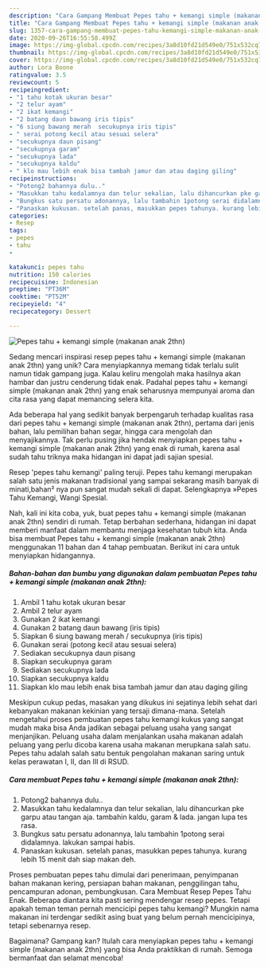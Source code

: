```yaml
---
description: "Cara Gampang Membuat Pepes tahu + kemangi simple (makanan anak 2thn) yang Menggugah Selera"
title: "Cara Gampang Membuat Pepes tahu + kemangi simple (makanan anak 2thn) yang Menggugah Selera"
slug: 1357-cara-gampang-membuat-pepes-tahu-kemangi-simple-makanan-anak-2thn-yang-menggugah-selera
date: 2020-09-26T16:55:58.499Z
image: https://img-global.cpcdn.com/recipes/3a8d10fd21d549e0/751x532cq70/pepes-tahu-kemangi-simple-makanan-anak-2thn-foto-resep-utama.jpg
thumbnail: https://img-global.cpcdn.com/recipes/3a8d10fd21d549e0/751x532cq70/pepes-tahu-kemangi-simple-makanan-anak-2thn-foto-resep-utama.jpg
cover: https://img-global.cpcdn.com/recipes/3a8d10fd21d549e0/751x532cq70/pepes-tahu-kemangi-simple-makanan-anak-2thn-foto-resep-utama.jpg
author: Lora Boone
ratingvalue: 3.5
reviewcount: 5
recipeingredient:
- "1 tahu kotak ukuran besar"
- "2 telur ayam"
- "2 ikat kemangi"
- "2 batang daun bawang iris tipis"
- "6 siung bawang merah  secukupnya iris tipis"
- " serai potong kecil atau sesuai selera"
- "secukupnya daun pisang"
- "secukupnya garam"
- "secukupnya lada"
- "secukupnya kaldu"
- " klo mau lebih enak bisa tambah jamur dan atau daging giling"
recipeinstructions:
- "Potong2 bahannya dulu.."
- "Masukkan tahu kedalamnya dan telur sekalian, lalu dihancurkan pke garpu atau tangan aja. tambahin kaldu, garam &amp; lada. jangan lupa tes rasa."
- "Bungkus satu persatu adonannya, lalu tambahin 1potong serai didalamnya. lakukan sampai habis."
- "Panaskan kukusan. setelah panas, masukkan pepes tahunya. kurang lebih 15 menit dah siap makan deh."
categories:
- Resep
tags:
- pepes
- tahu
- 

katakunci: pepes tahu  
nutrition: 150 calories
recipecuisine: Indonesian
preptime: "PT36M"
cooktime: "PT52M"
recipeyield: "4"
recipecategory: Dessert

---
```



![Pepes tahu + kemangi simple (makanan anak 2thn)](https://img-global.cpcdn.com/recipes/3a8d10fd21d549e0/751x532cq70/pepes-tahu-kemangi-simple-makanan-anak-2thn-foto-resep-utama.jpg)

Sedang mencari inspirasi resep pepes tahu + kemangi simple (makanan anak 2thn) yang unik? Cara menyiapkannya memang tidak terlalu sulit namun tidak gampang juga. Kalau keliru mengolah maka hasilnya akan hambar dan justru cenderung tidak enak. Padahal pepes tahu + kemangi simple (makanan anak 2thn) yang enak seharusnya mempunyai aroma dan cita rasa yang dapat memancing selera kita.

Ada beberapa hal yang sedikit banyak berpengaruh terhadap kualitas rasa dari pepes tahu + kemangi simple (makanan anak 2thn), pertama dari jenis bahan, lalu pemilihan bahan segar, hingga cara mengolah dan menyajikannya. Tak perlu pusing jika hendak menyiapkan pepes tahu + kemangi simple (makanan anak 2thn) yang enak di rumah, karena asal sudah tahu triknya maka hidangan ini dapat jadi sajian spesial.

Resep &#39;pepes tahu kemangi&#39; paling teruji. Pepes tahu kemangi merupakan salah satu jenis makanan tradisional yang sampai sekarang masih banyak di minati,bahan² nya pun sangat mudah sekali di dapat. Selengkapnya »Pepes Tahu Kemangi, Wangi Spesial.


Nah, kali ini kita coba, yuk, buat pepes tahu + kemangi simple (makanan anak 2thn) sendiri di rumah. Tetap berbahan sederhana, hidangan ini dapat memberi manfaat dalam membantu menjaga kesehatan tubuh kita. Anda bisa membuat Pepes tahu + kemangi simple (makanan anak 2thn) menggunakan 11 bahan dan 4 tahap pembuatan. Berikut ini cara untuk menyiapkan hidangannya.

<!--inarticleads1-->

##### Bahan-bahan dan bumbu yang digunakan dalam pembuatan Pepes tahu + kemangi simple (makanan anak 2thn):

1. Ambil 1 tahu kotak ukuran besar
1. Ambil 2 telur ayam
1. Gunakan 2 ikat kemangi
1. Gunakan 2 batang daun bawang (iris tipis)
1. Siapkan 6 siung bawang merah / secukupnya (iris tipis)
1. Gunakan  serai (potong kecil atau sesuai selera)
1. Sediakan secukupnya daun pisang
1. Siapkan secukupnya garam
1. Sediakan secukupnya lada
1. Siapkan secukupnya kaldu
1. Siapkan  klo mau lebih enak bisa tambah jamur dan atau daging giling


Meskipun cukup pedas, masakan yang dikukus ini sejatinya lebih sehat dari kebanyakan makanan kekinian yang tersaji dimana-mana. Setelah mengetahui proses pembuatan pepes tahu kemangi kukus yang sangat mudah maka bisa Anda jadikan sebagai peluang usaha yang sangat menjanjikan. Peluang usaha dalam menjalankan usaha makanan adalah peluang yang perlu dicoba karena usaha makanan merupkana salah satu. Pepes tahu adalah salah satu bentuk pengolahan makanan saring untuk kelas perawatan I, II, dan III di RSUD. 

<!--inarticleads2-->

##### Cara membuat Pepes tahu + kemangi simple (makanan anak 2thn):

1. Potong2 bahannya dulu..
1. Masukkan tahu kedalamnya dan telur sekalian, lalu dihancurkan pke garpu atau tangan aja. tambahin kaldu, garam &amp; lada. jangan lupa tes rasa.
1. Bungkus satu persatu adonannya, lalu tambahin 1potong serai didalamnya. lakukan sampai habis.
1. Panaskan kukusan. setelah panas, masukkan pepes tahunya. kurang lebih 15 menit dah siap makan deh.


Proses pembuatan pepes tahu dimulai dari penerimaan, penyimpanan bahan makanan kering, persiapan bahan makanan, penggilingan tahu, pencampuran adonan, pembungkusan. Cara Membuat Resep Pepes Tahu Enak. Beberapa diantara kita pasti sering mendengar resep pepes. Tetapi apakah teman teman pernah mencicipi pepes tahu kemangi? Mungkin nama makanan ini terdengar sedikit asing buat yang belum pernah mencicipinya, tetapi sebenarnya resep. 

Bagaimana? Gampang kan? Itulah cara menyiapkan pepes tahu + kemangi simple (makanan anak 2thn) yang bisa Anda praktikkan di rumah. Semoga bermanfaat dan selamat mencoba!
